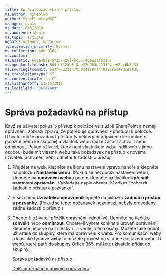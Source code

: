 ```yaml
---
title: Správa požadavků na přístup
ms.author: mikeplum
author: MikePlumleyMSFT
manager: scotv
ms.date: 8/3/2018
ms.audience: Admin
ms.topic: article
ROBOTS: NOINDEX, NOFOLLOW
localization_priority: Normal
ms.collection: Adm_O365
ms.custom: ''
ms.assetid: 6c1a4b19-5915-428f-bc57-40ee2af62178
ms.openlocfilehash: 90dfe7323b5f0ae37e963b413327bee2bc6b3d33
ms.sourcegitcommit: b43f77221f47b50c41197a448a9c26c423ce1ad5
ms.translationtype: MT
ms.contentlocale: cs-CZ
ms.lasthandoff: 11/15/2019
ms.locfileid: "36542489"
---
```

# <a name="manage-access-requests"></a>Správa požadavků na přístup

Když se uživatel pokusí o přístup k položce ve službě SharePoint a nemají oprávnění, zobrazí zprávu, že potřebuje oprávnění k přístupu k položce. Uživatel může požadovat přístup (v některých případech ke konkrétní položce nebo ke skupině) a vlastník webu může žádost schválit nebo odmítnout. Pokud uživatel, který není vlastníkem webu, sdílí web s jinou osobou, bude mít vlastník webu také požadavek na přístup k novému uživateli. Schválení nebo odmítnutí žádostí o přístup:
  
1. Přejděte na web, klepněte na ikonu nastavení vpravo nahoře a klepněte na položku **Nastavení webu**. (Pokud se nezobrazí nastavení webu, klepněte na **oprávnění webu**a potom klepněte na tlačítko **Upřesnit nastavení oprávnění**. Vyhledejte nápis obsahující odkaz "zobrazit žádosti o přístup a pozvánky".
    
2. V seznamu **Uživatelé a oprávnění**klepněte na položku **žádosti o přístup a pozvánky**. (Pokud se tento požadavek nezobrazí, nebyly provedeny žádné žádosti o přístup.)
    
3. Chcete-li uživateli přidělit oprávnění jednotlivě, klepněte na tlačítko **schválit** nebo **odmítnout**. Chcete-li vybrat konkrétní úroveň oprávnění, klepněte nejprve na tři tečky (...) vedle jména osoby. Můžete také přidat uživatele do skupiny, která má oprávnění k webu. Pro komunikační weby a klasické týmové weby to můžete provést na stránce nastavení webu. U webů, které patří do skupiny Office 365, můžete uživatele přidat do skupiny.
    
    [Správa požadavků na přístup](https://go.microsoft.com/fwlink/?linkid=2008747)
    
    [Další informace o úrovních oprávnění](https://go.microsoft.com/fwlink/?linkid=867071)
    

